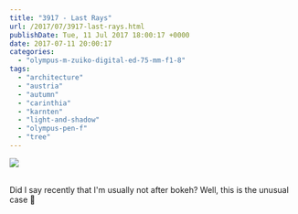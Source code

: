 ```yaml
---
title: "3917 - Last Rays"
url: /2017/07/3917-last-rays.html
publishDate: Tue, 11 Jul 2017 18:00:17 +0000
date: 2017-07-11 20:00:17
categories: 
  - "olympus-m-zuiko-digital-ed-75-mm-f1-8"
tags: 
  - "architecture"
  - "austria"
  - "autumn"
  - "carinthia"
  - "karnten"
  - "light-and-shadow"
  - "olympus-pen-f"
  - "tree"
---
```

<div class="container">
<div class="center"><a target="_blank" href="https://d25zfm9zpd7gm5.cloudfront.net/1200x1200/2016/20161031_165923_lr.jpg"><img class="webfeedsFeaturedVisual" src="https://d25zfm9zpd7gm5.cloudfront.net/0600x0600/2016/20161031_165923_lr.jpg" /></a></div>
</div>
<br />

Did I say recently that I'm usually not after bokeh? Well, this is the unusual case 🙂
